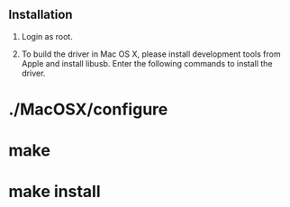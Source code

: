Installation
------------

1. Login as root.

2. To build the driver in Mac OS X, please install development tools from
   Apple and install libusb. Enter the following commands to install the
   driver.

  # ./MacOSX/configure
  # make
  # make install
